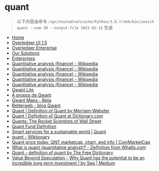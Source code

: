 
quant
=====


> 以下内容由命令 `/opt/hostedtoolcache/Python/3.8.7/x64/bin/search quant --num 30 --output-file 2021-02-15` 生成

- [Home](https://www.quant.network/)
- [Overledger UI 1.5](https://developer.quant.network/)
- [Overledger Enterprise](https://www.quant.network/overledger-enterprise)
- [Our Solutions](https://www.quant.network/our-solutions)
- [Enterprises](https://www.quant.network/enterprise)
- [Quantitative analysis (finance) - Wikipedia](https://en.wikipedia.org/wiki/Quantitative_analysis_(finance))
- [Quantitative analysis (finance) - Wikipedia](https://en.wikipedia.org/wiki/Quantitative_analysis_(finance)#History)
- [Quantitative analysis (finance) - Wikipedia](https://en.wikipedia.org/wiki/Quantitative_analysis_(finance)#Education)
- [Quantitative analysis (finance) - Wikipedia](https://en.wikipedia.org/wiki/Quantitative_analysis_(finance)#Types)
- [Quantitative analysis (finance) - Wikipedia](https://en.wikipedia.org/wiki/Quantitative_analysis_(finance)#Mathematical_and_statistical_approaches)
- [Qwant Lite](https://www.qwant.com/?l=en)
- [À propos de Qwant](https://about.qwant.com/fr/)
- [Qwant Maps - Beta](https://www.qwant.com/maps)
- [Betterweb - blog Qwant](https://betterweb.qwant.com/)
- [Quant | Definition of Quant by Merriam-Webster](https://www.merriam-webster.com/dictionary/quant)
- [Quant | Definition of Quant at Dictionary.com](https://www.dictionary.com/browse/quant)
- [Quants: The Rocket Scientists of Wall Street](https://www.investopedia.com/articles/financialcareers/08/quants-quantitative-analyst.asp)
- [Quant Fund Definition](https://www.investopedia.com/terms/q/quantfund.asp)
- [Smart services for a sustainable world | Quant](https://www.quantservice.com/)
- [quant - Wiktionary](https://en.wiktionary.org/wiki/quant)
- [Quant price today, QNT marketcap, chart, and info | CoinMarketCap](https://coinmarketcap.com/currencies/quant/)
- [What is quant (quantitative analyst)? - Definition from WhatIs.com](https://whatis.techtarget.com/definition/quant-quantitative-analyst)
- [Quant - definition of quant by The Free Dictionary](https://www.thefreedictionary.com/quant)
- [Value Beyond Speculation - Why Quant has the potential to be an incredible long-term investment | by Seq | Medium](https://medium.com/@CryptoSeq/value-beyond-speculation-why-quant-has-the-potential-to-be-an-incredible-long-term-investment-cb63f7d4706a)
